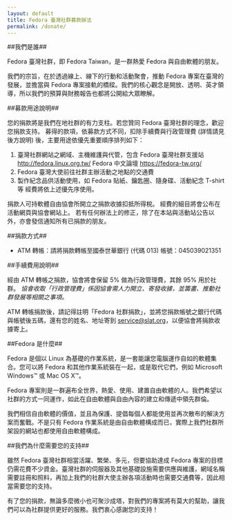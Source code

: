 ```yaml
---
layout: default
title: Fedora 臺灣社群募款辦法
permalink: /donate/
---
```


##我們是誰##

Fedora 臺灣社群，即 Fedora Taiwan，是一群熱愛 Fedora 與自由軟體的朋友。

我們的宗旨，在於透過線上、線下的行動和活動聚會，推動 Fedora 專案在臺灣的發展，並擔當與 Fedora 專案接軌的橋樑。我們的核心觀念是開放、透明、英才領導，所以我們的預算與財務報告也都將公開給大眾瞭解。


##募款用途說明##

您的捐款將是我們在地社群的有力支柱。若您贊同 Fedora 臺灣社群的理念，歡迎您捐款支持。
募得的款項，依募款方式不同，扣除手續費與行政管理費 (詳情請見後方說明) 後，主要用途依優先重要順序排列如下：

1. 臺灣社群網站之網域、主機維護與代管，包含
	Fedora 臺灣社群支援站 <http://fedora.linux.org.tw/>
	Fedora 中文論壇 <https://fedora-tw.org/>
2. Fedora 臺灣大使前往社群主辦活動之地點的交通費
3. 製作紀念品供活動使用，如 Fedora 貼紙、鑰匙圈、隨身碟、活動紀念 T-shirt 等
經費將依上述優先序使用。

捐款人可持軟體自由協會所開立之捐款收據扣抵所得稅。
經費的細目將會公布在活動網頁與協會網站上。
若有任何辦法上的修正，除了在本站與活動站公告以外，亦會發信通知所有已捐款的朋友。


##捐款方式##

* ATM 轉帳：請將捐款轉帳至國泰世華銀行 (代碼 013) 帳號：045039021351


##手續費用說明##

經由 ATM 轉帳之捐款，協會將會保留 5% 做為行政管理費，其餘 95% 用於社群。
*協會收取「行政管理費」係因協會需人力開立、寄發收據，並籌畫、推動社群發展等相關之事項。*

ATM 轉帳捐款後，請記得註明「Fedora 社群捐款」，並將您捐款帳號之銀行代碼與帳號後五碼，還有您的姓名、地址寄到 <service@slat.org>，以便協會將捐款收據寄上。

 
##Fedora 是什麼##

Fedora 是個以 Linux 為基礎的作業系統，是一套能讓您電腦運作自如的軟體集合。您可以將 Fedora 和其他作業系統裝在一起，或是取代它們，例如 Microsoft Windows™ 或 Mac OS X™。

Fedora 專案則是一群遍布全世界，熱愛、使用、建置自由軟體的人。我們希望以社群的方式一同運作，如此在自由軟體與自由內容的建立和傳遞中領先群倫。

我們相信自由軟體的價值，並且為保護、提倡每個人都能使用並再次散布的解決方案而奮戰。不是只有 Fedora 作業系統是由自由軟體構成而已，實際上我們社群所架設的網站也都使用自由軟體構成。


##我們為什麼需要您的支持##

雖然 Fedora 臺灣社群相當活躍、繁榮、多元，但要協助達成 Fedora 專案的目標仍需花費不少資金。臺灣社群的伺服器及其他基礎設施需要供應與維護，網域名稱需要註冊和照料，再加上我們的社群大使主辦各項活動時也需要交通費等，因此相當需要您的支持。

有了您的捐款，無論多麼微小也可聚沙成塔，對我們的專案將有莫大的幫助，讓我們可以為社群提供更好的服務。我們衷心感謝您的支持！
